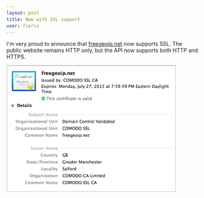 ```yaml
---
layout: post
title: Now with SSL support
user: fiorix
---
```


I'm very proud to announce that [freegeoip.net](http://freegeoip.net) now
supports SSL. The public website remains HTTP only, but the API now supports
both HTTP and HTTPS.

<div class="row-fluid">
  <div class="span12 pagination-centered">
    <img src="/img/comodo_ssl.png" alt="">
  </div>
</div>

